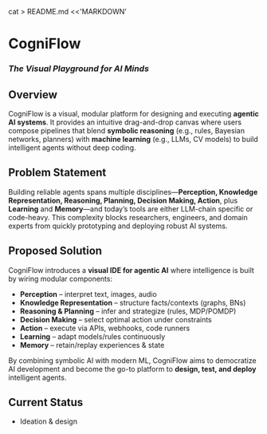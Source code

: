 
cat > README.md <<'MARKDOWN'
# CogniFlow
### *The Visual Playground for AI Minds*



## Overview
CogniFlow is a visual, modular platform for designing and executing **agentic AI systems**. It provides an intuitive drag-and-drop canvas where users compose pipelines that blend **symbolic reasoning** (e.g., rules, Bayesian networks, planners) with **machine learning** (e.g., LLMs, CV models) to build intelligent agents without deep coding.

## Problem Statement
Building reliable agents spans multiple disciplines—**Perception, Knowledge Representation, Reasoning, Planning, Decision Making, Action**, plus **Learning** and **Memory**—and today’s tools are either LLM-chain specific or code-heavy. This complexity blocks researchers, engineers, and domain experts from quickly prototyping and deploying robust AI systems.

## Proposed Solution
CogniFlow introduces a **visual IDE for agentic AI** where intelligence is built by wiring modular components:
- **Perception** – interpret text, images, audio  
- **Knowledge Representation** – structure facts/contexts (graphs, BNs)  
- **Reasoning & Planning** – infer and strategize (rules, MDP/POMDP)  
- **Decision Making** – select optimal action under constraints  
- **Action** – execute via APIs, webhooks, code runners  
- **Learning** – adapt models/rules continuously  
- **Memory** – retain/replay experiences & state

By combining symbolic AI with modern ML, CogniFlow aims to democratize AI development and become the go-to platform to **design, test, and deploy** intelligent agents.

## Current Status
- Ideation & design  

